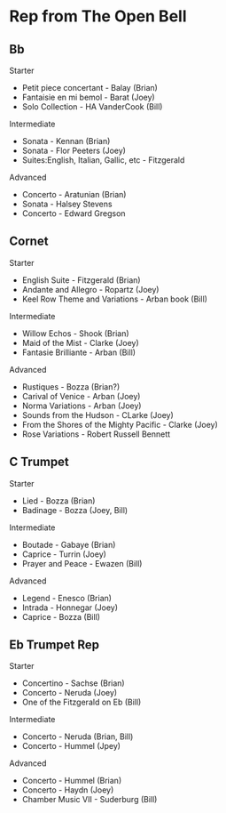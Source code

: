 # Rep from The Open Bell

## Bb

Starter

* Petit piece concertant - Balay (Brian)
* Fantaisie en mi bemol - Barat (Joey)
* Solo Collection - HA VanderCook (Bill)

Intermediate

* Sonata - Kennan (Brian)
* Sonata - Flor Peeters (Joey)
* Suites:English, Italian, Gallic, etc - Fitzgerald

Advanced

* Concerto - Aratunian (Brian)
* Sonata - Halsey Stevens
* Concerto - Edward Gregson

## Cornet

Starter

* English Suite - Fitzgerald (Brian)
* Andante and Allegro - Ropartz (Joey)
* Keel Row Theme and Variations - Arban book (Bill)

Intermediate

* Willow Echos - Shook (Brian)
* Maid of the Mist - Clarke (Joey)
* Fantasie Brilliante - Arban (Bill)

Advanced

* Rustiques - Bozza (Brian?) 
* Carival of Venice - Arban (Joey)
* Norma Variations - Arban (Joey)
* Sounds from the Hudson - CLarke (Joey)
* From the Shores of the Mighty Pacific - Clarke (Joey)
* Rose Variations - Robert Russell Bennett

## C Trumpet

Starter

* Lied - Bozza (Brian)
* Badinage - Bozza (Joey, Bill)

Intermediate

* Boutade - Gabaye (Brian)
* Caprice - Turrin (Joey)
* Prayer and Peace - Ewazen (Bill)

Advanced

* Legend - Enesco (Brian)
* Intrada - Honnegar (Joey)
* Caprice - Bozza (Bill)

## Eb Trumpet Rep

Starter

* Concertino - Sachse (Brian)
* Concerto - Neruda (Joey)
* One of the Fitzgerald on Eb (Bill)

Intermediate

* Concerto - Neruda (Brian, Bill)
* Concerto - Hummel (Jpey)

Advanced

* Concerto - Hummel (Brian)
* Concerto - Haydn (Joey)
* Chamber Music VII - Suderburg (Bill)

